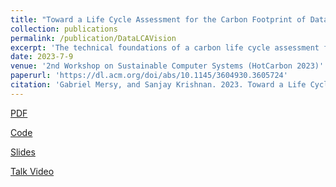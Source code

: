 ```yaml
---
title: "Toward a Life Cycle Assessment for the Carbon Footprint of Data"
collection: publications
permalink: /publication/DataLCAVision
excerpt: 'The technical foundations of a carbon life cycle assessment for data and a few new carbon emission reduction techniques.'
date: 2023-7-9
venue: '2nd Workshop on Sustainable Computer Systems (HotCarbon 2023)'
paperurl: 'https://dl.acm.org/doi/abs/10.1145/3604930.3605724'
citation: 'Gabriel Mersy, and Sanjay Krishnan. 2023. Toward a Life Cycle Assessment for the Carbon Footprint of Data. 2nd Workshop on Sustainable Computer Systems (HotCarbon 2023).'
---
```


[PDF](../papers/Data_LCA_camera_ready.pdf)

[Code](https://github.com/gmersy/data-carbon)

[Slides](../papers/data_LCA_slides.pdf)

[Talk Video](https://mediaspace.ucsd.edu/media/HotCarbon%E2%80%9923%3A%20Toward%20a%20Life%20Cycle%20Assessment%20for%20the%20Carbon%20Footprint%20of%20Data%20(Mersy%20et%20al.)/1_fa9gc9ut/307441832)
